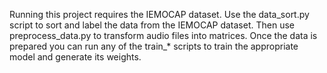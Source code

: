 Running this project requires the IEMOCAP dataset.
Use the data_sort.py script to sort and label the data from the IEMOCAP dataset.
Then use preprocess_data.py to transform audio files into matrices.
Once the data is prepared you can run any of the train_* scripts to train the appropriate model and generate its weights.